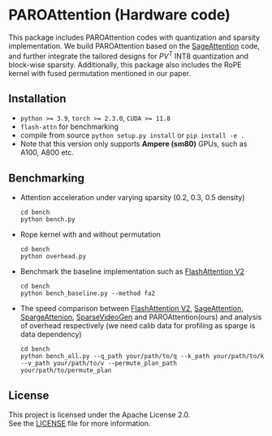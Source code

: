 # PAROAttention (Hardware code)
This package includes PAROAttention codes with quantization and sparsity implementation. We build PAROAttention based on the [SageAttention](https://github.com/thu-ml/SageAttention) code, and further integrate the tailored designs for $PV^{T}$ INT8 quantization and block-wise sparsity. Additionally, this package also includes the RoPE kernel with fused permutation mentioned in our paper. 

## Installation
- `python >= 3.9`, `torch >= 2.3.0`, `CUDA >= 11.8`
- `flash-attn` for benchmarking
- compile from source
      `
            python setup.py install
      `
      or 
      `
            pip install -e .
      `
- Note that this version only supports **Ampere (sm80)** GPUs, such as A100, A800 etc.

## Benchmarking
- Attention acceleration under varying sparsity (0.2, 0.3, 0.5 density)

      cd bench
      python bench.py

- Rope kernel with and without permutation

      cd bench
      python overhead.py

- Benchmark the baseline implementation such as [FlashAttention V2](https://github.com/Dao-AILab/flash-attention)

      cd bench
      python bench_baseline.py --method fa2

- The speed comparison between [FlashAttention V2](https://github.com/Dao-AILab/flash-attention), [SageAttention](https://github.com/thu-ml/SageAttention), [SpargeAttenion](https://github.com/thu-ml/SpargeAttn), [SparseVideoGen](https://github.com/svg-project/Sparse-VideoGen) and PAROAttention(ours) and analysis of overhead respectively (we need calib data for profiling as sparge is data dependency)

      cd bench
      python bench_all.py --q_path your/path/to/q --k_path your/path/to/k --v_path your/path/to/v --permute_plan_path your/path/to/permute_plan

## License

This project is licensed under the Apache License 2.0.  
See the [LICENSE](./LICENSE) file for more information.